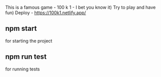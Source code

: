 This is a famous game - 100 k 1 - I bet you know it)
Try to play and have fun)
Deploy - https://100k1.netlify.app/

## npm start 
for starting the project


## npm run test 
for running tests
